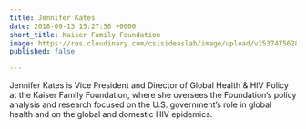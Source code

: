 ```yaml
---
title: Jennifer Kates
date: 2018-09-13 15:27:56 +0000
short_title: Kaiser Family Foundation
image: https://res.cloudinary.com/csisideaslab/image/upload/v1537475628/health-commission/Kates_Jennifer.jpg
published: false

---
```

Jennifer Kates is Vice President and Director of Global Health & HIV Policy at the Kaiser Family Foundation, where she oversees the Foundation’s policy analysis and research focused on the U.S. government’s role in global health and on the global and domestic HIV epidemics.
